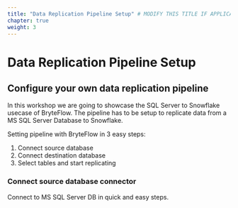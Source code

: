 ```yaml
---
title: "Data Replication Pipeline Setup" # MODIFY THIS TITLE IF APPLICABLE
chapter: true
weight: 3
---
```


# Data Replication Pipeline Setup <!-- MODIFY THIS HEADING -->

## Configure your own data replication pipeline <!-- MODIFY THIS SUBHEADING -->

In this workshop we are going to showcase the SQL Server to Snowflake usecase of BryteFlow. The pipeline has to be setup to replicate data from a MS SQL Server Database to Snowflake.

Setting pipeline with BryteFlow in 3 easy steps:  
1. Connect source database
2. Connect destination database
3. Select tables and start replicating

### Connect source database connector <!-- MODIFY THIS HEADING -->
Connect to MS SQL Server DB in quick and easy steps.
